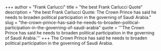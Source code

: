 +++
author = "Frank Carlucci"
title = "the best Frank Carlucci Quote"
description = "the best Frank Carlucci Quote: The Crown Prince has said he needs to broaden political participation in the governing of Saudi Arabia."
slug = "the-crown-prince-has-said-he-needs-to-broaden-political-participation-in-the-governing-of-saudi-arabia"
quote = '''The Crown Prince has said he needs to broaden political participation in the governing of Saudi Arabia.'''
+++
The Crown Prince has said he needs to broaden political participation in the governing of Saudi Arabia.
